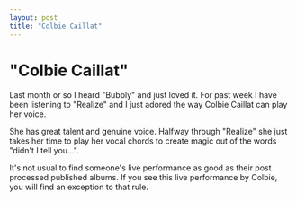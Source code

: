 ```yaml
---
layout: post
title: "Colbie Caillat"
---
```

"Colbie Caillat"
===
Last month or so I heard "Bubbly" and just loved it. For past week I have been listening to "Realize" and I just adored the way Colbie Caillat can play her voice.  
  
She has great talent and genuine voice. Halfway through "Realize" she just takes her time to play her vocal chords to create magic out of the words "didn't I tell you...".  
  
It's not usual to find someone's live performance as good as their post processed published albums. If you see this live performance by Colbie, you will find an exception to that rule.
